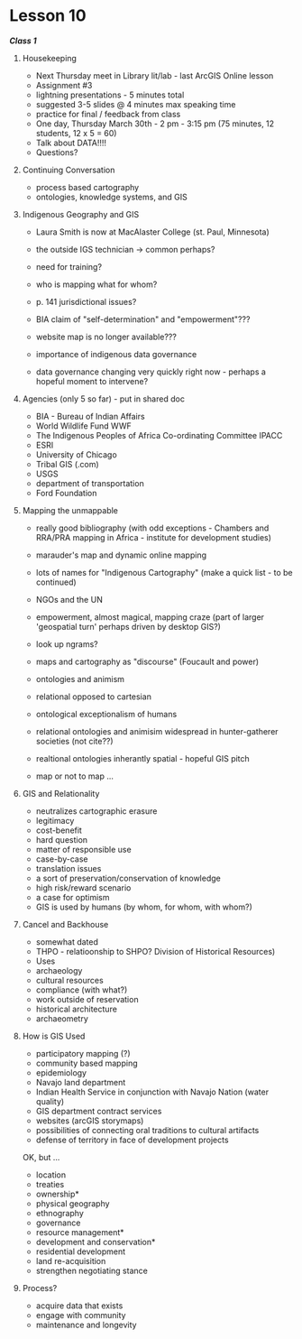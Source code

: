 Lesson 10
========

*__Class 1__*  

1. Housekeeping
   -   Next Thursday meet in Library lit/lab - last ArcGIS Online lesson
   -   Assignment #3
      -   lightning presentations - 5 minutes total 
      -   suggested 3-5 slides @ 4 minutes max speaking time
      -   practice for final / feedback from class
      -   One day, Thursday March 30th - 2 pm - 3:15 pm (75 minutes, 12 students, 12 x 5 = 60)
      -   Talk about DATA!!!!
   -   Questions?

2. Continuing Conversation
   -   process based cartography
   -   ontologies, knowledge systems, and GIS

3. Indigenous Geography and GIS
   -   Laura Smith is now at MacAlaster College (st. Paul, Minnesota)
   -   the outside IGS technician -> common perhaps?
      -   need for training?
      -   who is mapping what for whom?
   -   p. 141 jurisdictional issues?
   -   BIA claim of "self-determination" and "empowerment"???
   -   website map is no longer available???

   -   importance of indigenous data governance
   -   data governance changing very quickly right now - perhaps a hopeful moment to intervene?

4. Agencies (only 5 so far) - put in shared doc
   -   BIA - Bureau of Indian Affairs
   -   World Wildlife Fund WWF
   -   The Indigenous Peoples of Africa Co-ordinating Committee IPACC
   -   ESRI
   -   University of Chicago
   -   Tribal GIS (.com)
   -   USGS
   -   department of transportation
   -   Ford Foundation

5. Mapping the unmappable
   -   really good bibliography (with odd exceptions - Chambers and RRA/PRA mapping in Africa - institute for development studies)
   -   marauder's map and dynamic online mapping
   -   lots of names for "Indigenous Cartography" (make a quick list - to be continued)
   -   NGOs and the UN
   -   empowerment, almost magical, mapping craze (part of larger 'geospatial turn' perhaps driven by desktop GIS?)
      -   look up ngrams?
   -   maps and cartography as "discourse" (Foucault and power)
   -   ontologies and animism
      -   relational opposed to cartesian
      -   ontological exceptionalism of humans
      -   relational ontologies and animisim widespread in hunter-gatherer societies (not cite??)
      -   realtional ontologies inherantly spatial - hopeful GIS pitch

   -   map or not to map ...

6. GIS and Relationality
   -   neutralizes cartographic erasure
   -   legitimacy
   -   cost-benefit
   -   hard question
   -   matter of responsible use
   -   case-by-case
   -   translation issues
   -   a sort of preservation/conservation of knowledge
   -   high risk/reward scenario
   -   a case for optimism
   -   GIS is used by humans (by whom, for whom, with whom?)

7. Cancel and Backhouse
   -   somewhat dated
   -   THPO - relatioonship to SHPO? Division of Historical Resources)
   -   Uses
      -   archaeology
      -   cultural resources
      -   compliance (with what?)
      -   work outside of reservation
      -   historical architecture
      -   archaeometry

8. How is GIS Used
   -   participatory mapping (?)
   -   community based mapping
   -   epidemiology
   -   Navajo land department
   -   Indian Health Service in conjunction with Navajo Nation (water quality)
   -   GIS department contract services
   -   websites (arcGIS storymaps)
   -   possibilities of connecting oral traditions to cultural artifacts
   -   defense of territory in face of development projects

   OK, but ...
   -   location
   -   treaties
   -   ownership*
   -   physical geography
   -   ethnography
   -   governance
   -   resource management*
   -   development and conservation*
   -   residential development
   -   land re-acquisition
   -   strengthen negotiating stance

9. Process?
   -   acquire data that exists
   -   engage with community
   -   maintenance and longevity


